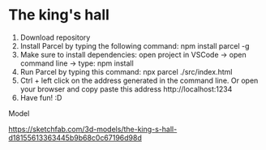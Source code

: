 # The king's hall



1. Download repository
2. Install Parcel by typing the following command: npm install parcel -g
3. Make sure to install dependencies: open project in VSCode -> open command line -> type: npm install
4. Run Parcel by typing this command: npx parcel ./src/index.html
5. Ctrl + left click on the address generated in the command line. Or open your browser and copy paste this address http://localhost:1234
6. Have fun! :D

Model

https://sketchfab.com/3d-models/the-king-s-hall-d18155613363445b9b68c0c67196d98d
